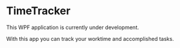 # TimeTracker

This WPF application is currently under development. 

With this app you can track your worktime and accomplished tasks. 
